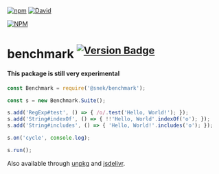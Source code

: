 [![npm][download-badge]][npm]
[![David][dep-badge]][dep-link]

[![NPM][large-badge]][stats-link]

# benchmark <sup>[![Version Badge][version-badge]][npm]</sup>

#### This package is still very experimental

```javascript
const Benchmark = require('@snek/benchmark');

const s = new Benchmark.Suite();

s.add('RegExp#test', () => { /o/.test('Hello, World!'); });
s.add('String#indexOf', () => { !!'Hello, World'.indexOf('o'); });
s.add('String#includes', () => { 'Hello, World!'.includes('o'); });

s.on('cycle', console.log);

s.run();
```

Also available through [unpkg][unpkg-link] and [jsdelivr][jsdelivr-link].

[npm]: https://npmjs.org/package/@snek/benchmark
[large-badge]: https://nodei.co/npm/@snek/benchmark.png?downloads=true&downloadRank=true&stars=true
[stats-link]: https://nodei.co/npm/@snek/benchmark/
[version-badge]: http://versionbadg.es/devsnek/benchmark.svg
[download-badge]: https://img.shields.io/npm/dt/@snek/benchmark.svg?maxAge=3600
[dep-badge]: https://david-dm.org/guscaplan/benchmark.svg
[dep-link]: https://david-dm.org/guscaplan/benchmark
[unpkg-link]: https://unpkg.com/
[jsdelivr-link]: https://www.jsdelivr.com/
